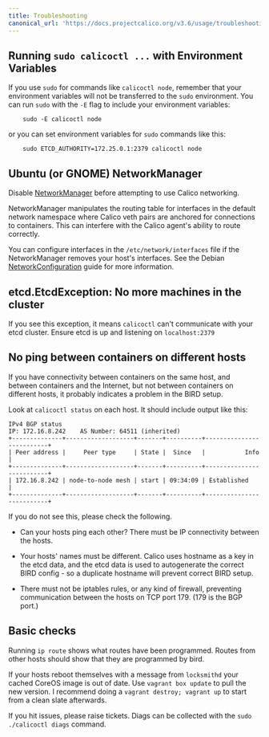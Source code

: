 ```yaml
---
title: Troubleshooting
canonical_url: 'https://docs.projectcalico.org/v3.6/usage/troubleshooting/'
---
```


## Running `sudo calicoctl ...` with Environment Variables

If you use `sudo` for commands like `calicoctl node`, remember that your environment
variables will not be transferred to the `sudo` environment.  You can run `sudo` with
the `-E` flag to include your environment variables:

```shell
    sudo -E calicoctl node
```

or you can set environment variables for `sudo` commands like this:

```shell
    sudo ETCD_AUTHORITY=172.25.0.1:2379 calicoctl node
```

## Ubuntu (or GNOME) NetworkManager

Disable [NetworkManager](https://help.ubuntu.com/community/NetworkManager) before
attempting to use Calico networking.

NetworkManager manipulates the routing table for interfaces in the default network
namespace where Calico veth pairs are anchored for connections to containers.
This can interfere with the Calico agent's ability to route correctly.

You can configure interfaces in the `/etc/network/interfaces` file if the
NetworkManager removes your host's interfaces. See the Debian
[NetworkConfiguration](https://wiki.debian.org/NetworkConfiguration)
guide for more information.

## etcd.EtcdException: No more machines in the cluster

If you see this exception, it means `calicoctl` can't communicate with your etcd 
cluster.  Ensure etcd is up and listening on `localhost:2379`

## No ping between containers on different hosts

If you have connectivity between containers on the same host, and between
containers and the Internet, but not between containers on different hosts, it
probably indicates a problem in the BIRD setup.

Look at `calicoctl status` on each host.  It should include output like this:

	IPv4 BGP status
	IP: 172.16.8.242    AS Number: 64511 (inherited)
	+--------------+-------------------+-------+----------+--------------------------+
	| Peer address |     Peer type     | State |  Since   |           Info           |
	+--------------+-------------------+-------+----------+--------------------------+
	| 172.16.8.242 | node-to-node mesh | start | 09:34:09 | Established              |
	+--------------+-------------------+-------+----------+--------------------------+

If you do not see this, please check the following.

- Can your hosts ping each other?  There must be IP connectivity between the
  hosts.

- Your hosts' names must be different.  Calico uses hostname as a key in the
  etcd data, and the etcd data is used to autogenerate the correct BIRD
  config - so a duplicate hostname will prevent correct BIRD setup.

- There must not be iptables rules, or any kind of firewall, preventing
  communication between the hosts on TCP port 179.  (179 is the BGP port.)

## Basic checks
Running `ip route` shows what routes have been programmed. Routes from other hosts
should show that they are programmed by bird.

If your hosts reboot themselves with a message from `locksmithd` your cached CoreOS
image is out of date.  Use `vagrant box update` to pull the new version.  I
recommend doing a `vagrant destroy; vagrant up` to start from a clean slate afterwards.

If you hit issues, please raise tickets. Diags can be collected with the
`sudo ./calicoctl diags` command.
